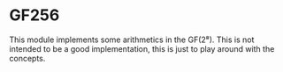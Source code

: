 # GF256
This module implements some arithmetics in the GF(2⁸).
This is not intended to be a good implementation, this is just to play around with the concepts.
